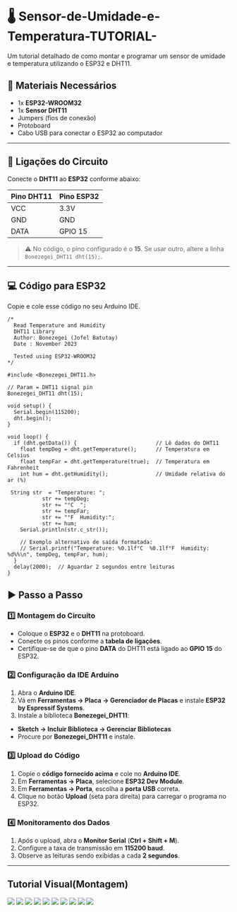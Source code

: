 # 🌡️ Sensor-de-Umidade-e-Temperatura-TUTORIAL-
Um tutorial detalhado de como montar e programar um sensor de umidade e temperatura utilizando o ESP32 e DHT11.

## 📌 Materiais Necessários
- 1x **ESP32-WROOM32**
- 1x **Sensor DHT11**
- Jumpers (fios de conexão)
- Protoboard
- Cabo USB para conectar o ESP32 ao computador

---

## 🔌 Ligações do Circuito
Conecte o **DHT11** ao **ESP32** conforme abaixo:

| Pino DHT11 | Pino ESP32 |
|------------|------------|
| VCC        | 3.3V       |
| GND        | GND        |
| DATA       | GPIO 15    |

> ⚠️ No código, o pino configurado é o **15**. Se usar outro, altere a linha `Bonezegei_DHT11 dht(15);`.

---
## 💻 Código para ESP32
Copie e cole esse código no seu Arduino IDE.
    
    /*
      Read Temperature and Humidity
      DHT11 Library
      Author: Bonezegei (Jofel Batutay)
      Date : November 2023
    
      Tested using ESP32-WROOM32
    */
    
    #include <Bonezegei_DHT11.h>
    
    // Param = DHT11 signal pin
    Bonezegei_DHT11 dht(15);
    
    void setup() {
      Serial.begin(115200);
      dht.begin();
    }
    
    void loop() {
      if (dht.getData()) {                         // Lê dados do DHT11
        float tempDeg = dht.getTemperature();      // Temperatura em Celsius
        float tempFar = dht.getTemperature(true);  // Temperatura em Fahrenheit
        int hum = dht.getHumidity();               // Umidade relativa do ar (%)
        
     String str  = "Temperature: ";
               str += tempDeg;
               str += "°C  ";
               str += tempFar;
               str += "°F  Humidity:";
               str += hum;
        Serial.println(str.c_str());
    
        // Exemplo alternativo de saída formatada:
        // Serial.printf("Temperature: %0.1lf°C  %0.1lf°F  Humidity: %d%%\n", tempDeg, tempFar, hum);
      }
      delay(2000);  // Aguardar 2 segundos entre leituras
    } 

## ▶️ Passo a Passo

### 1️⃣ Montagem do Circuito
- Coloque o **ESP32** e o **DHT11** na protoboard.
- Conecte os pinos conforme a **tabela de ligações**.
- Certifique-se de que o pino **DATA** do DHT11 está ligado ao **GPIO 15** do ESP32.

### 2️⃣ Configuração da IDE Arduino
1. Abra o **Arduino IDE**.
2. Vá em **Ferramentas → Placa → Gerenciador de Placas** e instale **ESP32 by Espressif Systems**.
3. Instale a biblioteca **Bonezegei_DHT11**:
- **Sketch → Incluir Biblioteca → Gerenciar Bibliotecas**
- Procure por **Bonezegei_DHT11** e instale.

### 3️⃣ Upload do Código
1. Copie o **código fornecido acima** e cole no **Arduino IDE**.
2. Em **Ferramentas → Placa**, selecione **ESP32 Dev Module**.
3. Em **Ferramentas → Porta**, escolha a **porta USB** correta.
4. Clique no botão **Upload** (seta para direita) para carregar o programa no ESP32.

### 4️⃣ Monitoramento dos Dados
1. Após o upload, abra o **Monitor Serial** (**Ctrl + Shift + M**).
2. Configure a taxa de transmissão em **115200 baud**.
3. Observe as leituras sendo exibidas a cada **2 segundos**.

---
## Tutorial Visual(Montagem)
![](1.png)
![](2.png)
![](3.png)
![](4.png)
![](5.png)
![](6.png)
![](7.png)
![](8.png)
![](9.png)
![](10.png)









